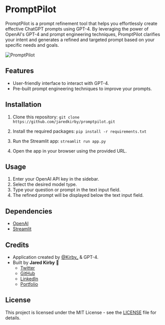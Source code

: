 # PromptPilot

PromptPilot is a prompt refinement tool that helps you effortlessly create effective ChatGPT prompts using GPT-4. By leveraging the power of OpenAI's GPT-4 and prompt engineering techniques, PromptPilot clarifies your intent and generates a refined and targeted prompt based on your specific needs and goals.

![PromptPilot](https://i.imgur.com/WAWX9t4.jpeg)

## Features

-   User-friendly interface to interact with GPT-4.
-   Pre-built prompt engineering techniques to improve your prompts.

## Installation

1.  Clone this repository:
`git clone https://github.com/jaredkirby/promptpilot.git`

2.  Install the required packages:
`pip install -r requirements.txt`

3.  Run the Streamlit app:
`streamlit run app.py`

4.  Open the app in your browser using the provided URL.

## Usage

1.  Enter your OpenAI API key in the sidebar.
2.  Select the desired model type.
3.  Type your question or prompt in the text input field.
4.  The refined prompt will be displayed below the text input field.

## Dependencies

-   [OpenAI](https://pypi.org/project/openai/)
-   [Streamlit](https://pypi.org/project/streamlit/)

## Credits

-   Application created by [@Kirby_](https://twitter.com/Kirby_) & GPT-4.
-   Built by **Jared Kirby** :wave:
    -   [Twitter](https://twitter.com/Kirby_)
    -   [GitHub](https://github.com/jaredkirby)
    -   [LinkedIn](https://www.linkedin.com/in/jared-kirby/)
    -   [Portfolio](https://www.jaredkirby.me/)

## License

This project is licensed under the MIT License - see the [LICENSE](https://chat.openai.com/LICENSE) file for details.
